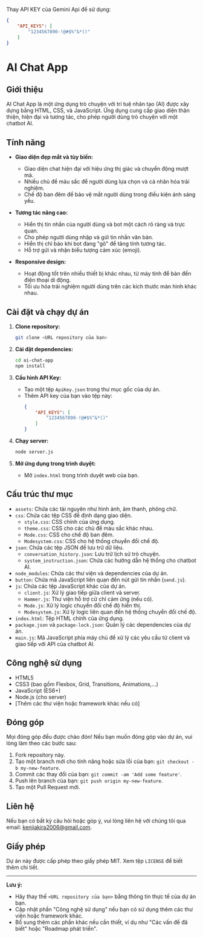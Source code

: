 Thay API KEY của Gemini Api để sử dụng:
```json
{
    "API_KEYS": [
        "1234567890-!@#$%^&*()"
    ]
}
```

# AI Chat App

## Giới thiệu

AI Chat App là một ứng dụng trò chuyện với trí tuệ nhân tạo (AI) được xây dựng bằng HTML, CSS, và JavaScript. Ứng dụng cung cấp giao diện thân thiện, hiện đại và tương tác, cho phép người dùng trò chuyện với một chatbot AI.

## Tính năng

* **Giao diện đẹp mắt và tùy biến:**
    * Giao diện chat hiện đại với hiệu ứng thị giác và chuyển động mượt mà.
    * Nhiều chủ đề màu sắc để người dùng lựa chọn và cá nhân hóa trải nghiệm.
    * Chế độ ban đêm để bảo vệ mắt người dùng trong điều kiện ánh sáng yếu.

* **Tương tác nâng cao:**
    * Hiển thị tin nhắn của người dùng và bot một cách rõ ràng và trực quan.
    * Cho phép người dùng nhập và gửi tin nhắn văn bản.
    * Hiển thị chỉ báo khi bot đang "gõ" để tăng tính tương tác.
    * Hỗ trợ gửi và nhận biểu tượng cảm xúc (emoji).

* **Responsive design:**
    * Hoạt động tốt trên nhiều thiết bị khác nhau, từ máy tính để bàn đến điện thoại di động.
    * Tối ưu hóa trải nghiệm người dùng trên các kích thước màn hình khác nhau.

## Cài đặt và chạy dự án

1. **Clone repository:**
   ```bash
   git clone <URL repository của bạn>
   ```

2. **Cài đặt dependencies:**
   ```bash
   cd ai-chat-app
   npm install
   ```

3. **Cấu hình API Key:**
   * Tạo một tệp `ApiKey.json` trong thư mục gốc của dự án.
   * Thêm API key của bạn vào tệp này:
     ```json
     {
         "API_KEYS": [
             "1234567890-!@#$%^&*()"
         ]
     }
     ```

4. **Chạy server:**
   ```bash
   node server.js
   ```

5. **Mở ứng dụng trong trình duyệt:**
   * Mở `index.html` trong trình duyệt web của bạn.

## Cấu trúc thư mục

* `assets`: Chứa các tài nguyên như hình ảnh, âm thanh, phông chữ.
* `css`: Chứa các tệp CSS để định dạng giao diện.
    * `style.css`: CSS chính của ứng dụng.
    * `theme.css`: CSS cho các chủ đề màu sắc khác nhau.
    * `Mode.css`: CSS cho chế độ ban đêm.
    * `Modesystem.css`: CSS cho hệ thống chuyển đổi chế độ.
* `json`: Chứa các tệp JSON để lưu trữ dữ liệu.
    * `conversation_history.json`: Lưu trữ lịch sử trò chuyện.
    * `system_instruction.json`: Chứa các hướng dẫn hệ thống cho chatbot AI.
* `node_modules`: Chứa các thư viện và dependencies của dự án.
* `button`: Chứa mã JavaScript liên quan đến nút gửi tin nhắn (`send.js`).
* `js`: Chứa các tệp JavaScript khác của dự án.
    * `client.js`: Xử lý giao tiếp giữa client và server.
    * `Hammer.js`: Thư viện hỗ trợ cử chỉ cảm ứng (nếu có).
    * `Mode.js`: Xử lý logic chuyển đổi chế độ hiển thị.
    * `Modesystem.js`: Xử lý logic liên quan đến hệ thống chuyển đổi chế độ.
* `index.html`: Tệp HTML chính của ứng dụng.
* `package.json` và `package-lock.json`: Quản lý các dependencies của dự án.
* `main.js`: Mã JavaScript phía máy chủ để xử lý các yêu cầu từ client và giao tiếp với API của chatbot AI.

## Công nghệ sử dụng

* HTML5
* CSS3 (bao gồm Flexbox, Grid, Transitions, Animations,...)
* JavaScript (ES6+)
* Node.js (cho server)
* [Thêm các thư viện hoặc framework khác nếu có]

## Đóng góp

Mọi đóng góp đều được chào đón! Nếu bạn muốn đóng góp vào dự án, vui lòng làm theo các bước sau:

1. Fork repository này.
2. Tạo một branch mới cho tính năng hoặc sửa lỗi của bạn: `git checkout -b my-new-feature`.
3. Commit các thay đổi của bạn: `git commit -am 'Add some feature'`.
4. Push lên branch của bạn: `git push origin my-new-feature`.
5. Tạo một Pull Request mới.

## Liên hệ

Nếu bạn có bất kỳ câu hỏi hoặc góp ý, vui lòng liên hệ với chúng tôi qua email: kenjiakira2006@gmail.com.

## Giấy phép

Dự án này được cấp phép theo giấy phép MIT. Xem tệp `LICENSE` để biết thêm chi tiết.

---

**Lưu ý:**
- Hãy thay thế `<URL repository của bạn>` bằng thông tin thực tế của dự án bạn.
- Cập nhật phần "Công nghệ sử dụng" nếu bạn có sử dụng thêm các thư viện hoặc framework khác.
- Bổ sung thêm các phần khác nếu cần thiết, ví dụ như "Các vấn đề đã biết" hoặc "Roadmap phát triển".
